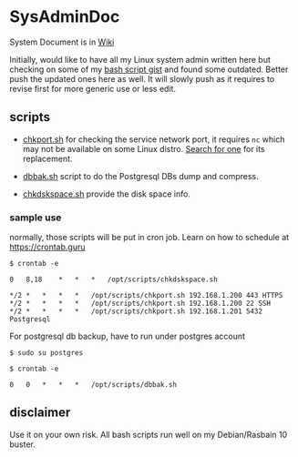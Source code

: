 # SysAdminDoc

System Document is in [Wiki](https://github.com/WhereWeCanShare/SysAdminDoc/wiki)

Initially, would like to have all my Linux system admin written here but checking on some of my [bash script gist](https://gist.github.com/wannadrunk) and found some outdated. Better push the updated ones here as well. It will slowly push as it requires to revise first for more generic use or less edit.

## scripts

- [chkport.sh](scripts/chkport.sh) for checking the service network port, it requires `nc` which may not be available on some Linux distro. [Search for one](https://duckduckgo.com/?q=linux+nc+ncat) for its replacement.

- [dbbak.sh](scripts/dbbak.sh) script to do the Postgresql DBs dump and compress.

- [chkdskspace.sh](scripts/chkdskspace.sh) provide the disk space info.

### sample use

normally, those scripts will be put in cron job. Learn on how to schedule at https://crontab.guru

`$ crontab -e`

```
0	8,18	*	*	*	/opt/scripts/chkdskspace.sh

*/2	*	*	*	*	/opt/scripts/chkport.sh 192.168.1.200 443 HTTPS
*/2	*	*	*	*	/opt/scripts/chkport.sh 192.168.1.200 22 SSH
*/2	*	*	*	*	/opt/scripts/chkport.sh 192.168.1.201 5432 Postgresql
```

For postgresql db backup, have to run under postgres account

`$ sudo su postgres`

`$ crontab -e`

```
0	0	*	*	*	/opt/scripts/dbbak.sh
```



## disclaimer

Use it on your own risk. All bash scripts run well on my Debian/Rasbain 10 buster.
